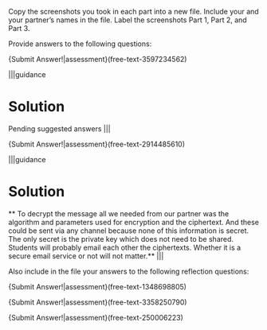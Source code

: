 Copy the screenshots you took in each part into a new file. Include your and your partner’s names in the file. Label the screenshots Part 1, Part 2, and Part 3.

Provide answers to the following questions:

{Submit Answer!|assessment}(free-text-3597234562)

|||guidance
# Solution
Pending suggested answers
|||
 
{Submit Answer!|assessment}(free-text-2914485610)

|||guidance
# Solution
** To decrypt the message all we needed from our partner was the algorithm and parameters used for encryption and the ciphertext. And these could be sent via any channel because none of this information is secret. The only secret is the private key which does not need to be shared.  Students will probably email each other the ciphertexts. Whether it is a secure email service or not will not matter.**
|||


Also include in the file your answers to the following reflection questions:

{Submit Answer!|assessment}(free-text-1348698805)

{Submit Answer!|assessment}(free-text-3358250790)

{Submit Answer!|assessment}(free-text-250006223)
